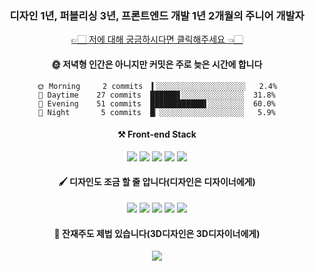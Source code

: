 <div align="center">
  
### 디자인 1년, 퍼블리싱 3년, 프론트엔드 개발 1년 2개월의 주니어 개발자
  
[👉🏻 저에 대해 궁금하시다면 클릭해주세요 👈🏻](https://accurate-vest-c23.notion.site/a281aeaaf21c4c8e86db0ac110dcf1a5)

#### 🌞 저녁형 인간은 아니지만 커밋은 주로 늦은 시간에 합니다

```text
🌞 Morning     2 commits  ▍░░░░░░░░░░░░░░░░░░░░   2.4%
🌆 Daytime    27 commits  ██████▋░░░░░░░░░░░░░░  31.8%
🌃 Evening    51 commits  ████████████▌░░░░░░░░  60.0%
🌙 Night       5 commits  █▏░░░░░░░░░░░░░░░░░░░   5.9%
```

#### ⚒ Front-end Stack
<img src="https://img.shields.io/badge/JavaScript-F7DF1E?style=flat-square&logo=JavaScript&logoColor=000000" />
<img src="https://img.shields.io/badge/TypeScript-3178C6?style=flat-square&logo=TypeScript&logoColor=white" />
<img src="https://img.shields.io/badge/React-61DAFB?style=flat-square&logo=React&logoColor=000000" />
<img src="https://img.shields.io/badge/Next.js-ffffff?style=flat-square&logo=Next.js&logoColor=000000" />
<img src="https://img.shields.io/badge/Svelte-FF3E00?style=flat-square&logo=Svelte&logoColor=white" />

#### 🖌 디자인도 조금 할 줄 압니다(디자인은 디자이너에게)
<img src="https://img.shields.io/badge/Adobe Photoshop-31A8FF?style=flat-square&logo=Adobe Photoshop&logoColor=white" />
<img src="https://img.shields.io/badge/Adobe Illustrator-FF9A00?style=flat-square&logo=Adobe Illustrator&logoColor=white" />
<img src="https://img.shields.io/badge/Adobe InDesign-FF3366?style=flat-square&logo=Adobe InDesign&logoColor=white" />
<img src="https://img.shields.io/badge/Figma-F24E1E?style=flat-square&logo=Figma&logoColor=white" />
<img src="https://img.shields.io/badge/Framer-0055FF?style=flat-square&logo=Framer&logoColor=white" />

#### 🎁 잔재주도 제법 있습니다(3D디자인은 3D디자이너에게)
<img src="https://img.shields.io/badge/Blender-F5792A?style=flat-square&logo=Blender&logoColor=white" />
  
</div>
